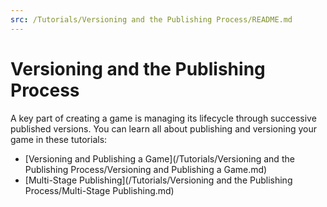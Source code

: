 ```yaml
---
src: /Tutorials/Versioning and the Publishing Process/README.md
---
```


# Versioning and the Publishing Process

A key part of creating a game is managing its lifecycle through successive published versions. You can learn all about publishing and versioning your game in these tutorials:
* [Versioning and Publishing a Game](/Tutorials/Versioning and the Publishing Process/Versioning and Publishing a Game.md)
* [Multi-Stage Publishing](/Tutorials/Versioning and the Publishing Process/Multi-Stage Publishing.md)
